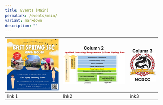 ```yaml
---
title: Events (Main)
permalink: /events/main/
variant: markdown
description: ""
---
```



| ![ES Open House 2023](/images/2023%20esss%20open%20house.JPG) | Column 2![ALP](/images/alp.jpg) | Column 3![NCDCC](/images/ncdcc.png) |
| -------- | -------- | -------- |
| link 1    |link2     | link3    |



